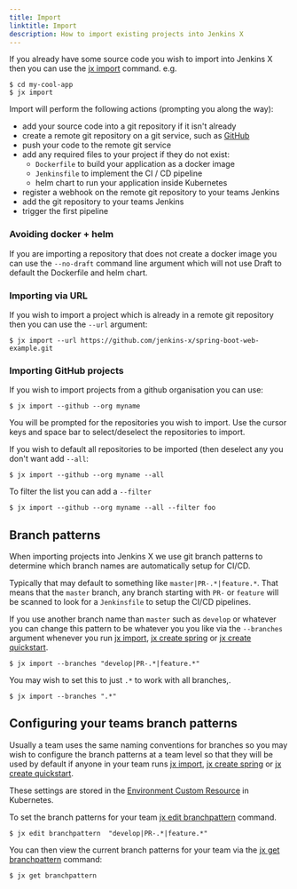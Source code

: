 ```yaml
---
title: Import
linktitle: Import
description: How to import existing projects into Jenkins X
---
```


                
If you already have some source code you wish to import into Jenkins X then you can use the [jx import](/commands/jx_import) command. e.g.

```shell
$ cd my-cool-app
$ jx import
```

Import will perform the following actions (prompting you along the way):

* add your source code into a git repository if it isn't already
* create a remote git repository on a git service, such as [GitHub](https://github.com)
* push your code to the remote git service
* add any required files to your project if they do not exist:
  * `Dockerfile` to build your application as a docker image
  * `Jenkinsfile` to implement the CI / CD pipeline
  * helm chart to run your application inside Kubernetes
* register a webhook on the remote git repository to your teams Jenkins
* add the git repository to your teams Jenkins
* trigger the first pipeline 

### Avoiding docker + helm

If you are importing a repository that does not create a docker image you can use the `--no-draft` command line argument which will not use Draft to default the Dockerfile and helm chart.
 

### Importing via URL

If you wish to import a project which is already in a remote git repository then you can use the `--url`  argument:

```shell
$ jx import --url https://github.com/jenkins-x/spring-boot-web-example.git
```

### Importing GitHub projects

If you wish to import projects from a github organisation you can use:
 
```shell
$ jx import --github --org myname
```

You will be prompted for the repositories you wish to import. Use the cursor keys and space bar to select/deselect the repositories to import.

If you wish to default all repositories to be imported (then deselect any you don't want add `--all`:
   
```shell
$ jx import --github --org myname --all
```

To filter the list you can add a `--filter`

```shell
$ jx import --github --org myname --all --filter foo
```  
  
## Branch patterns

When importing projects into Jenkins X we use git branch patterns to determine which branch names are automatically setup for CI/CD.

Typically that may default to something like `master|PR-.*|feature.*`. That means that the `master` branch, any branch starting with `PR-` or `feature` will be scanned to look for a `Jenkinsfile` to setup the CI/CD pipelines.

If you use another branch name than `master` such as `develop` or whatever you can change this pattern to be whatever you you like via the `--branches` argument whenever you run [jx import](/commands/jx_import), [jx create spring](/commands/jx_create_spring) or [jx create quickstart](/commands/jx_create_quickstart).


```shell
$ jx import --branches "develop|PR-.*|feature.*"
```  
  
You may wish to set this to just `.*` to work with all branches,.

```shell
$ jx import --branches ".*"
```  
  
## Configuring your teams branch patterns

Usually a team uses the same naming conventions for branches so you may wish to configure the branch patterns at a team level so that they will be used by default if anyone in your team runs [jx import](/commands/jx_import), [jx create spring](/commands/jx_create_spring) or [jx create quickstart](/commands/jx_create_quickstart). 

These settings are stored in the [Environment Custom Resource](/docs/contributing/components/custom-resources/) in Kubernetes.

To set the branch patterns for your team  [jx edit branchpattern](/commands/jx_edit_branchpattern/) command.

```shell
$ jx edit branchpattern  "develop|PR-.*|feature.*"
```  
You can then view the current branch patterns for your team via the [jx get branchpattern](/commands/jx_get_branchpattern/) command:

```shell
$ jx get branchpattern
```  
